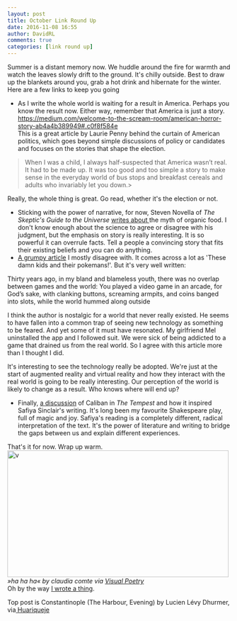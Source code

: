 ```yaml
---  
layout: post  
title: October Link Round Up  
date: 2016-11-08 16:55  
author: DavidRL  
comments: true  
categories: [link round up]  
---  
```

Summer is a distant memory now. We huddle around the fire for warmth and watch the leaves slowly drift to the ground. It's chilly outside. Best to draw up the blankets around you, grab a hot drink and hibernate for the winter. Here are a few links to keep you going  


* As I write the whole world is waiting for a result in America. Perhaps you know the result now. Either way, remember that America is just a story.   
https://medium.com/welcome-to-the-scream-room/american-horror-story-ab4a4b389949#.c0f8f584e  
This is a great article by Laurie Penny behind the curtain of American politics, which goes beyond simple discussions of policy or candidates and focuses on the stories that shape the election.   
<!--more-->  


> When I was a child, I always half-suspected that America wasn’t real. It had to be made up. It was too good and too simple a story to make sense in the everyday world of bus stops and breakfast cereals and adults who invariably let you down.>  

Really, the whole thing is great. Go read, whether it's the election or not.  


* Sticking with the power of narrative, for now, Steven Novella of *The Skeptic's Guide to the Universe* <a href="http://theness.com/neurologicablog/index.php/the-anti-profit-narrative/">writes about </a>the myth of organic food. I don't know enough about the science to agree or disagree with his judgment, but the emphasis on story is really interesting. It is so powerful it can overrule facts. Tell a people a convincing story that fits their existing beliefs and you can do anything.  
* <a href="http://www.theatlantic.com/magazine/archive/2016/11/when-the-world-is-an-arcade/501134/">A grumpy article</a> I mostly disagree with. It comes across a lot as 'These damn kids and their pokemans!'. But it's very well written:  

>   
  Thirty years ago, in my bland and blameless youth, there was no overlap between games and the world: You played a video game in an arcade, for God’s sake, with clanking buttons, screaming armpits, and coins banged into slots, while the world hummed along outside  
>  


I think the author is nostalgic for a world that never really existed. He seems to have fallen into a common trap of seeing new technology as something to be feared. And yet some of it must have resonated. My girlfriend  Mel uninstalled the app and I followed suit. We were sick of being addicted to a game that drained us from the real world. So I agree with this article more than I thought I did.  

It's interesting to see the technology really be adopted. We're just at the start of augmented reality and virtual reality and how they interact with the real world is going to be really interesting. Our perception of the world is likely to change as a result. Who knows where will end up?  


* Finally, <a href="https://www.poetryfoundation.org/features/articles/detail/90781">a discussion</a> of Caliban in *The Tempest* and how it inspired Safiya Sinclair's writing. It's long been my favourite Shakespeare play, full of magic and joy. Safiya's reading is  a completely different, radical interpretation of the text. It's the power of literature and writing to bridge the gaps between us and explain different experiences.  


That's it for now. Wrap up warm.  
<img src="http://davidralphlewis.co.uk/wp-content/uploads/2016/11/tumblr_offk0rH37E1qaruxco1_500-min.jpg" alt="v" width="500" height="286" class="aligncenter size-full wp-image-770" />  
*»ha ha ha« by claudia comte via <a href="http://visual-poetry.tumblr.com/post/152340150193">Visual Poetry</a>*  
Oh by the way <a href="http://www.newyorker.com/humor/daily-shouts/i-wrote-a-thing">I wrote a thing</a>.  

Top post is Constantinople (The Harbour, Evening) by Lucien Lévy Dhurmer, via<a href="http://huariqueje.tumblr.com/post/151954064376"> Huariqueje</a>  

